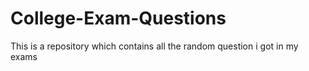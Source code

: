 # College-Exam-Questions
This is a repository which contains all the random question i got in my exams
